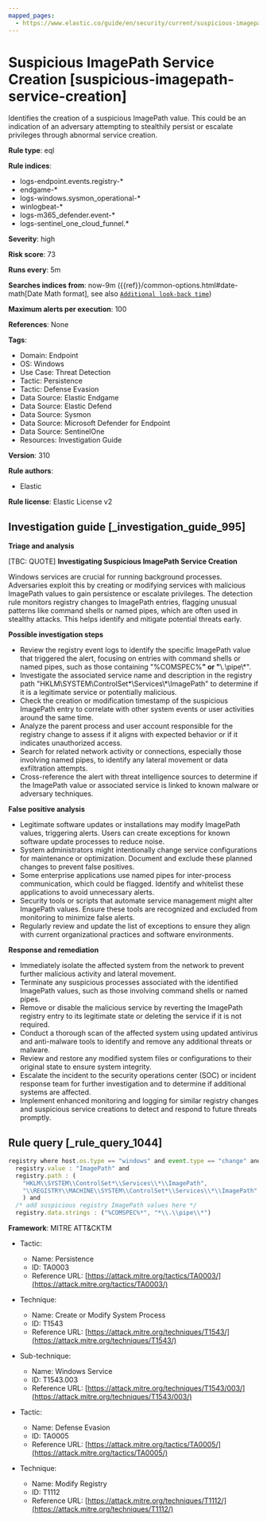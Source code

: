 ```yaml
---
mapped_pages:
  - https://www.elastic.co/guide/en/security/current/suspicious-imagepath-service-creation.html
---
```


# Suspicious ImagePath Service Creation [suspicious-imagepath-service-creation]

Identifies the creation of a suspicious ImagePath value. This could be an indication of an adversary attempting to stealthily persist or escalate privileges through abnormal service creation.

**Rule type**: eql

**Rule indices**:

* logs-endpoint.events.registry-*
* endgame-*
* logs-windows.sysmon_operational-*
* winlogbeat-*
* logs-m365_defender.event-*
* logs-sentinel_one_cloud_funnel.*

**Severity**: high

**Risk score**: 73

**Runs every**: 5m

**Searches indices from**: now-9m ({{ref}}/common-options.html#date-math[Date Math format], see also [`Additional look-back time`](docs-content://solutions/security/detect-and-alert/create-detection-rule.md#rule-schedule))

**Maximum alerts per execution**: 100

**References**: None

**Tags**:

* Domain: Endpoint
* OS: Windows
* Use Case: Threat Detection
* Tactic: Persistence
* Tactic: Defense Evasion
* Data Source: Elastic Endgame
* Data Source: Elastic Defend
* Data Source: Sysmon
* Data Source: Microsoft Defender for Endpoint
* Data Source: SentinelOne
* Resources: Investigation Guide

**Version**: 310

**Rule authors**:

* Elastic

**Rule license**: Elastic License v2

## Investigation guide [_investigation_guide_995]

**Triage and analysis**

[TBC: QUOTE]
**Investigating Suspicious ImagePath Service Creation**

Windows services are crucial for running background processes. Adversaries exploit this by creating or modifying services with malicious ImagePath values to gain persistence or escalate privileges. The detection rule monitors registry changes to ImagePath entries, flagging unusual patterns like command shells or named pipes, which are often used in stealthy attacks. This helps identify and mitigate potential threats early.

**Possible investigation steps**

* Review the registry event logs to identify the specific ImagePath value that triggered the alert, focusing on entries with command shells or named pipes, such as those containing "%COMSPEC%**" or "**\\.\\pipe\\*".
* Investigate the associated service name and description in the registry path "HKLM\\SYSTEM\\ControlSet*\\Services\\*\\ImagePath" to determine if it is a legitimate service or potentially malicious.
* Check the creation or modification timestamp of the suspicious ImagePath entry to correlate with other system events or user activities around the same time.
* Analyze the parent process and user account responsible for the registry change to assess if it aligns with expected behavior or if it indicates unauthorized access.
* Search for related network activity or connections, especially those involving named pipes, to identify any lateral movement or data exfiltration attempts.
* Cross-reference the alert with threat intelligence sources to determine if the ImagePath value or associated service is linked to known malware or adversary techniques.

**False positive analysis**

* Legitimate software updates or installations may modify ImagePath values, triggering alerts. Users can create exceptions for known software update processes to reduce noise.
* System administrators might intentionally change service configurations for maintenance or optimization. Document and exclude these planned changes to prevent false positives.
* Some enterprise applications use named pipes for inter-process communication, which could be flagged. Identify and whitelist these applications to avoid unnecessary alerts.
* Security tools or scripts that automate service management might alter ImagePath values. Ensure these tools are recognized and excluded from monitoring to minimize false alerts.
* Regularly review and update the list of exceptions to ensure they align with current organizational practices and software environments.

**Response and remediation**

* Immediately isolate the affected system from the network to prevent further malicious activity and lateral movement.
* Terminate any suspicious processes associated with the identified ImagePath values, such as those involving command shells or named pipes.
* Remove or disable the malicious service by reverting the ImagePath registry entry to its legitimate state or deleting the service if it is not required.
* Conduct a thorough scan of the affected system using updated antivirus and anti-malware tools to identify and remove any additional threats or malware.
* Review and restore any modified system files or configurations to their original state to ensure system integrity.
* Escalate the incident to the security operations center (SOC) or incident response team for further investigation and to determine if additional systems are affected.
* Implement enhanced monitoring and logging for similar registry changes and suspicious service creations to detect and respond to future threats promptly.


## Rule query [_rule_query_1044]

```js
registry where host.os.type == "windows" and event.type == "change" and
  registry.value : "ImagePath" and
  registry.path : (
    "HKLM\\SYSTEM\\ControlSet*\\Services\\*\\ImagePath",
    "\\REGISTRY\\MACHINE\\SYSTEM\\ControlSet*\\Services\\*\\ImagePath"
    ) and
  /* add suspicious registry ImagePath values here */
  registry.data.strings : ("%COMSPEC%*", "*\\.\\pipe\\*")
```

**Framework**: MITRE ATT&CKTM

* Tactic:

    * Name: Persistence
    * ID: TA0003
    * Reference URL: [https://attack.mitre.org/tactics/TA0003/](https://attack.mitre.org/tactics/TA0003/)

* Technique:

    * Name: Create or Modify System Process
    * ID: T1543
    * Reference URL: [https://attack.mitre.org/techniques/T1543/](https://attack.mitre.org/techniques/T1543/)

* Sub-technique:

    * Name: Windows Service
    * ID: T1543.003
    * Reference URL: [https://attack.mitre.org/techniques/T1543/003/](https://attack.mitre.org/techniques/T1543/003/)

* Tactic:

    * Name: Defense Evasion
    * ID: TA0005
    * Reference URL: [https://attack.mitre.org/tactics/TA0005/](https://attack.mitre.org/tactics/TA0005/)

* Technique:

    * Name: Modify Registry
    * ID: T1112
    * Reference URL: [https://attack.mitre.org/techniques/T1112/](https://attack.mitre.org/techniques/T1112/)



